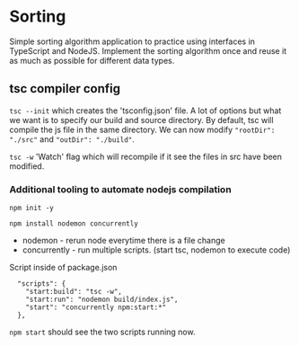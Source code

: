 # Sorting
Simple sorting algorithm application to practice using interfaces in TypeScript and NodeJS. Implement the sorting algorithm once and reuse it as much as possible for different data types.

## tsc compiler config
`tsc --init` which creates the 'tsconfig.json' file. A lot of options but what we want is to specify our build and source directory. By default, tsc will compile the js file in the same directory.
We can now modify `"rootDir": "./src"` and `"outDir": "./build"`.

`tsc -w` 'Watch' flag which will recompile if it see the files in src have been modified.

### Additional tooling to automate nodejs compilation
`npm init -y`

`npm install nodemon concurrently` 
- nodemon - rerun node everytime there is a file change
- concurrently - run multiple scripts. (start tsc, nodemon to execute code)

Script inside of package.json
```
  "scripts": {
    "start:build": "tsc -w",
    "start:run": "nodemon build/index.js",
    "start": "concurrently npm:start:*"
  },
```

`npm start` should see the two scripts running now.